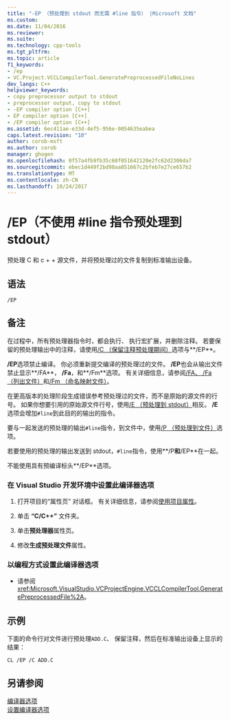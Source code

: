 ```yaml
---
title: "-EP （预处理到 stdout 而无需 #line 指令） |Microsoft 文档"
ms.custom: 
ms.date: 11/04/2016
ms.reviewer: 
ms.suite: 
ms.technology: cpp-tools
ms.tgt_pltfrm: 
ms.topic: article
f1_keywords:
- /ep
- VC.Project.VCCLCompilerTool.GeneratePreprocessedFileNoLines
dev_langs: C++
helpviewer_keywords:
- copy preprocessor output to stdout
- preprocessor output, copy to stdout
- -EP compiler option [C++]
- EP compiler option [C++]
- /EP compiler option [C++]
ms.assetid: 6ec411ae-e33d-4ef5-956e-0054635eabea
caps.latest.revision: "10"
author: corob-msft
ms.author: corob
manager: ghogen
ms.openlocfilehash: 0f57a4fb9fb35c60f051642120e2fc62d2306da7
ms.sourcegitcommit: ebec1d449f2bd98aa851667c2bfeb7e27ce657b2
ms.translationtype: MT
ms.contentlocale: zh-CN
ms.lasthandoff: 10/24/2017
---
```

# <a name="ep-preprocess-to-stdout-without-line-directives"></a>/EP（不使用 #line 指令预处理到 stdout）
预处理 C 和 c + + 源文件，并将预处理过的文件复制到标准输出设备。  
  
## <a name="syntax"></a>语法  
  
```  
/EP  
```  
  
## <a name="remarks"></a>备注  
 在过程中，所有预处理器指令时，都会执行、 执行宏扩展，并删除注释。 若要保留的预处理输出中的注释，请使用[/C （保留注释预处理期间）](../../build/reference/c-preserve-comments-during-preprocessing.md)选项与**/EP**。  
  
 **/EP**选项禁止编译。 你必须重新提交编译的预处理过的文件。 **/EP**也会从输出文件禁止显示**/FA**， **/Fa**，和**/Fm**选项。 有关详细信息，请参阅[/FA、 /Fa （列出文件）](../../build/reference/fa-fa-listing-file.md)和[/Fm （命名映射文件）](../../build/reference/fm-name-mapfile.md)。  
  
 在更高版本的处理阶段生成错误参考预处理过的文件，而不是原始的源文件的行号。 如果你想要引用的原始源文件行号，使用[/E （预处理到 stdout）](../../build/reference/e-preprocess-to-stdout.md)相反。 **/E**选项会增加`#line`到此目的的输出的指令。  
  
 要与一起发送的预处理的输出`#line`指令，到文件中，使用[/P （预处理到文件）](../../build/reference/p-preprocess-to-a-file.md)选项。  
  
 若要使用的预处理的输出发送到 stdout，`#line`指令，使用**/P**和**/EP**在一起。  
  
 不能使用具有预编译标头**/EP**选项。  
  
### <a name="to-set-this-compiler-option-in-the-visual-studio-development-environment"></a>在 Visual Studio 开发环境中设置此编译器选项  
  
1.  打开项目的“属性页”  对话框。 有关详细信息，请参阅[使用项目属性](../../ide/working-with-project-properties.md)。  
  
2.  单击 **“C/C++”** 文件夹。  
  
3.  单击**预处理器**属性页。  
  
4.  修改**生成预处理文件**属性。  
  
### <a name="to-set-this-compiler-option-programmatically"></a>以编程方式设置此编译器选项  
  
-   请参阅<xref:Microsoft.VisualStudio.VCProjectEngine.VCCLCompilerTool.GeneratePreprocessedFile%2A>。  
  
## <a name="example"></a>示例  
 下面的命令行对文件进行预处理`ADD.C`、 保留注释，然后在标准输出设备上显示的结果：  
  
```  
CL /EP /C ADD.C  
```  
  
## <a name="see-also"></a>另请参阅  
 [编译器选项](../../build/reference/compiler-options.md)   
 [设置编译器选项](../../build/reference/setting-compiler-options.md)